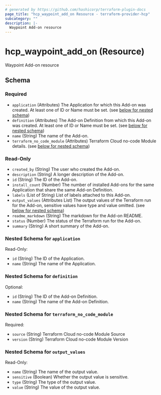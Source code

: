 ```yaml
---
# generated by https://github.com/hashicorp/terraform-plugin-docs
page_title: "hcp_waypoint_add_on Resource - terraform-provider-hcp"
subcategory: ""
description: |-
  Waypoint Add-on resource
---
```


# hcp_waypoint_add_on (Resource)

Waypoint Add-on resource



<!-- schema generated by tfplugindocs -->
## Schema

### Required

- `application` (Attributes) The Application for which this Add-on was created. At least one of ID or Name must be set. (see [below for nested schema](#nestedatt--application))
- `definition` (Attributes) The Add-on Definition from which this Add-on was created. At least one of ID or Name must be set. (see [below for nested schema](#nestedatt--definition))
- `name` (String) The name of the Add-on.
- `terraform_no_code_module` (Attributes) Terraform Cloud no-code Module details. (see [below for nested schema](#nestedatt--terraform_no_code_module))

### Read-Only

- `created_by` (String) The user who created the Add-on.
- `description` (String) A longer description of the Add-on.
- `id` (String) The ID of the Add-on.
- `install_count` (Number) The number of installed Add-ons for the same Application that share the same Add-on Definition.
- `labels` (List of String) List of labels attached to this Add-on.
- `output_values` (Attributes List) The output values of the Terraform run for the Add-on, sensitive values have type and value omitted. (see [below for nested schema](#nestedatt--output_values))
- `readme_markdown` (String) The markdown for the Add-on README.
- `status` (Number) The status of the Terraform run for the Add-on.
- `summary` (String) A short summary of the Add-on.

<a id="nestedatt--application"></a>
### Nested Schema for `application`

Read-Only:

- `id` (String) The ID of the Application.
- `name` (String) The name of the Application.


<a id="nestedatt--definition"></a>
### Nested Schema for `definition`

Optional:

- `id` (String) The ID of the Add-on Definition.
- `name` (String) The name of the Add-on Definition.


<a id="nestedatt--terraform_no_code_module"></a>
### Nested Schema for `terraform_no_code_module`

Required:

- `source` (String) Terraform Cloud no-code Module Source
- `version` (String) Terraform Cloud no-code Module Version


<a id="nestedatt--output_values"></a>
### Nested Schema for `output_values`

Read-Only:

- `name` (String) The name of the output value.
- `sensitive` (Boolean) Whether the output value is sensitive.
- `type` (String) The type of the output value.
- `value` (String) The value of the output value.
